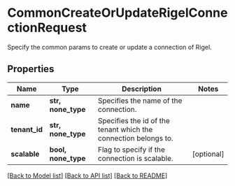 # CommonCreateOrUpdateRigelConnectionRequest

Specify the common params to create or update a connection of Rigel.

## Properties
Name | Type | Description | Notes
------------ | ------------- | ------------- | -------------
**name** | **str, none_type** | Specifies the name of the connection. | 
**tenant_id** | **str, none_type** | Specifies the id of the tenant which the connection belongs to. | 
**scalable** | **bool, none_type** | Flag to specify if the connection is scalable. | [optional] 

[[Back to Model list]](../README.md#documentation-for-models) [[Back to API list]](../README.md#documentation-for-api-endpoints) [[Back to README]](../README.md)


